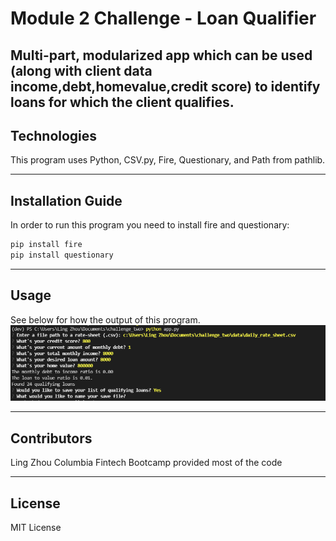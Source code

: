 # Module 2 Challenge - Loan Qualifier 
Multi-part, modularized app which can be used (along with client data income,debt,homevalue,credit score) to identify loans for which the client qualifies.
---

## Technologies

This program  uses Python, CSV.py, Fire, Questionary, and Path from pathlib.

---

## Installation Guide

In order to run this program you need to install fire and questionary:

```python
pip install fire
pip install questionary
```
---

## Usage
See below for how the output of this program.
![alt text](https://github.com/LZhou1688/challenge_two/blob/main/CLI%20Example.PNG)

---

## Contributors

Ling Zhou
Columbia Fintech Bootcamp provided most of the code

---

## License

MIT License